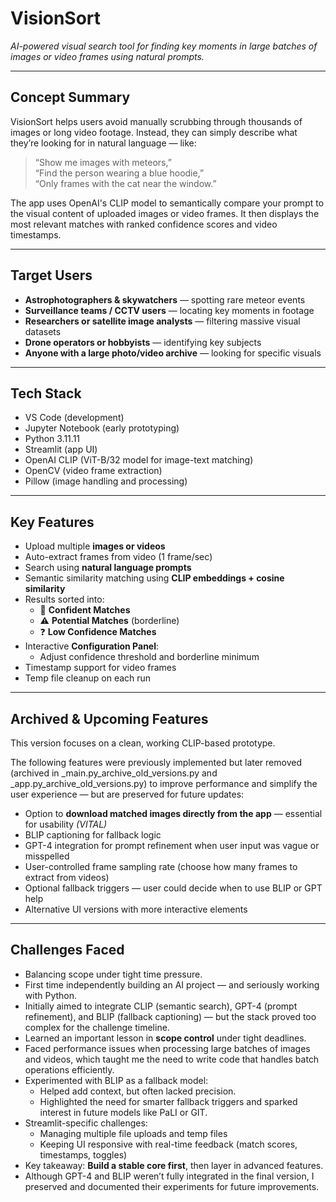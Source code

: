 # VisionSort  
*AI-powered visual search tool for finding key moments in large batches of images or video frames using natural prompts.*

---

## Concept Summary

VisionSort helps users avoid manually scrubbing through thousands of images or long video footage. Instead, they can simply describe what they’re looking for in natural language — like:

> “Show me images with meteors,”  
> “Find the person wearing a blue hoodie,”  
> “Only frames with the cat near the window.”

The app uses OpenAI's CLIP model to semantically compare your prompt to the visual content of uploaded images or video frames. It then displays the most relevant matches with ranked confidence scores and video timestamps.

---

## Target Users

- **Astrophotographers & skywatchers** — spotting rare meteor events
- **Surveillance teams / CCTV users** — locating key moments in footage
- **Researchers or satellite image analysts** — filtering massive visual datasets
- **Drone operators or hobbyists** — identifying key subjects
- **Anyone with a large photo/video archive** — looking for specific visuals

---

## Tech Stack

- VS Code (development)
- Jupyter Notebook (early prototyping)
- Python 3.11.11
- Streamlit (app UI)
- OpenAI CLIP (ViT-B/32 model for image-text matching)
- OpenCV (video frame extraction)
- Pillow (image handling and processing)


---


## Key Features

- Upload multiple **images or videos**
- Auto-extract frames from video (1 frame/sec)
- Search using **natural language prompts**
- Semantic similarity matching using **CLIP embeddings + cosine similarity**
- Results sorted into:
  - 🎯 **Confident Matches**
  - ⚠️ **Potential Matches** (borderline)
  - ❓ **Low Confidence Matches**
- Interactive **Configuration Panel**:
  - Adjust confidence threshold and borderline minimum
- Timestamp support for video frames
- Temp file cleanup on each run


---


## Archived & Upcoming Features

This version focuses on a clean, working CLIP-based prototype. 

The following features were previously implemented but later removed  (archived in _main.py_archive_old_versions.py and _app.py_archive_old_versions.py)
  to improve performance and simplify the user experience — but are preserved for future updates:

- Option to **download matched images directly from the app** — essential for usability *(VITAL)*
- BLIP captioning for fallback logic  
- GPT-4 integration for prompt refinement when user input was vague or misspelled  
- User-controlled frame sampling rate (choose how many frames to extract from videos)  
- Optional fallback triggers — user could decide when to use BLIP or GPT help  
- Alternative UI versions with more interactive elements



---

## Challenges Faced

- Balancing scope under tight time pressure.
- First time independently building an AI project — and seriously working with Python.
- Initially aimed to integrate CLIP (semantic search), GPT-4 (prompt refinement), and BLIP (fallback captioning) — but the stack proved too complex for the challenge timeline.
- Learned an important lesson in **scope control** under tight deadlines.
- Faced performance issues when processing large batches of images and videos, which taught me the need to write code that handles batch operations efficiently.
- Experimented with BLIP as a fallback model:
  - Helped add context, but often lacked precision.
  - Highlighted the need for smarter fallback triggers and sparked interest in future models like PaLI or GIT.
- Streamlit-specific challenges:
  - Managing multiple file uploads and temp files  
  - Keeping UI responsive with real-time feedback (match scores, timestamps, toggles)
- Key takeaway: **Build a stable core first**, then layer in advanced features.
- Although GPT-4 and BLIP weren’t fully integrated in the final version, I preserved and documented their experiments for future improvements.



